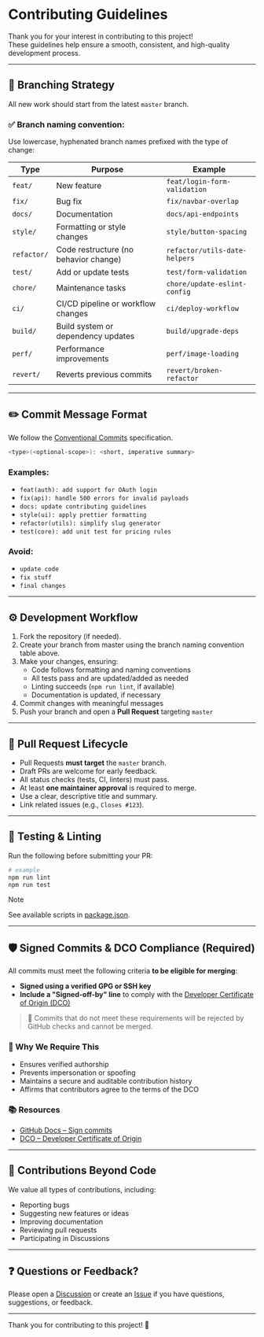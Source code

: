 # Contributing Guidelines

Thank you for your interest in contributing to this project!  
These guidelines help ensure a smooth, consistent, and high-quality development process.

---

## 🌿 Branching Strategy

All new work should start from the latest `master` branch.

### ✅ Branch naming convention:

Use lowercase, hyphenated branch names prefixed with the type of change:

| Type       | Purpose                               | Example                          |
|------------|----------------------------------------|----------------------------------|
| `feat/`    | New feature                            | `feat/login-form-validation`     |
| `fix/`     | Bug fix                                | `fix/navbar-overlap`             |
| `docs/`    | Documentation                          | `docs/api-endpoints`             |
| `style/`   | Formatting or style changes            | `style/button-spacing`           |
| `refactor/`| Code restructure (no behavior change)  | `refactor/utils-date-helpers`    |
| `test/`    | Add or update tests                    | `test/form-validation`           |
| `chore/`   | Maintenance tasks                      | `chore/update-eslint-config`     |
| `ci/`      | CI/CD pipeline or workflow changes     | `ci/deploy-workflow`             |
| `build/`   | Build system or dependency updates     | `build/upgrade-deps`             |
| `perf/`    | Performance improvements               | `perf/image-loading`             |
| `revert/`  | Reverts previous commits               | `revert/broken-refactor`         |

---

## ✏️ Commit Message Format

We follow the [Conventional Commits](https://www.conventionalcommits.org/en/v1.0.0/) specification.

```bash
<type>(<optional-scope>): <short, imperative summary>
```

### Examples:

- `feat(auth): add support for OAuth login`
- `fix(api): handle 500 errors for invalid payloads`
- `docs: update contributing guidelines`
- `style(ui): apply prettier formatting`
- `refactor(utils): simplify slug generator`
- `test(core): add unit test for pricing rules`

### Avoid:

- `update code`
- `fix stuff`
- `final changes`

---

## ⚙️ Development Workflow

1. Fork the repository (if needed).
2. Create your branch from master using the branch naming convention table above.
3. Make your changes, ensuring:
   - Code follows formatting and naming conventions
   - All tests pass and are updated/added as needed
   - Linting succeeds (`npm run lint`, if available)
   - Documentation is updated, if necessary
4. Commit changes with meaningful messages
5. Push your branch and open a **Pull Request** targeting `master`

---

## 🚀 Pull Request Lifecycle

- Pull Requests **must target** the `master` branch.
- Draft PRs are welcome for early feedback.
- All status checks (tests, CI, linters) must pass.
- At least **one maintainer approval** is required to merge.
- Use a clear, descriptive title and summary.
- Link related issues (e.g., `Closes #123`).

---

## 🧪 Testing & Linting

Run the following before submitting your PR:

```bash
# example
npm run lint
npm run test
```

> [!NOTE]   
> See available scripts in [package.json](./package.json).

---

## 🛡️ Signed Commits & DCO Compliance (Required)

All commits must meet the following criteria **to be eligible for merging**:

- **Signed using a verified GPG or SSH key**
- **Include a "Signed-off-by" line** to comply with the [Developer Certificate of Origin (DCO)](https://developercertificate.org)

> 🚫 Commits that do not meet these requirements will be rejected by GitHub checks and cannot be merged.

### 🔐 Why We Require This

- Ensures verified authorship
- Prevents impersonation or spoofing
- Maintains a secure and auditable contribution history
- Affirms that contributors agree to the terms of the DCO

### 📚 Resources

- [GitHub Docs – Sign commits](https://docs.github.com/en/authentication/managing-commit-signature-verification/signing-commits)
- [DCO – Developer Certificate of Origin](https://developercertificate.org)

---

## 💬 Contributions Beyond Code

We value all types of contributions, including:

- Reporting bugs
- Suggesting new features or ideas
- Improving documentation
- Reviewing pull requests
- Participating in Discussions

---

## ❓ Questions or Feedback?

Please open a [Discussion](https://github.com/calendash/calendash/discussions) or create an [Issue](https://github.com/calendash/calendash/issues) if you have questions, suggestions, or feedback.

---

Thank you for contributing to this project! 🙌
